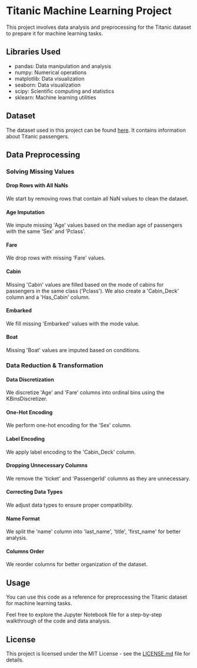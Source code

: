 # Titanic Machine Learning Project

This project involves data analysis and preprocessing for the Titanic dataset to prepare it for machine learning tasks.

## Libraries Used

- pandas: Data manipulation and analysis
- numpy: Numerical operations
- matplotlib: Data visualization
- seaborn: Data visualization
- scipy: Scientific computing and statistics
- sklearn: Machine learning utilities

## Dataset

The dataset used in this project can be found [here](https://raw.githubusercontent.com/PeterLOVANAS/Titanic-machine-learning-project/main/datasets/Titanic_dataset_com.csv). It contains information about Titanic passengers.

## Data Preprocessing

### Solving Missing Values

#### Drop Rows with All NaNs

We start by removing rows that contain all NaN values to clean the dataset.

#### Age Imputation

We impute missing 'Age' values based on the median age of passengers with the same 'Sex' and 'Pclass'.

#### Fare

We drop rows with missing 'Fare' values.

#### Cabin

Missing 'Cabin' values are filled based on the mode of cabins for passengers in the same class ('Pclass'). We also create a 'Cabin_Deck' column and a 'Has_Cabin' column.

#### Embarked

We fill missing 'Embarked' values with the mode value.

#### Boat

Missing 'Boat' values are imputed based on conditions. 

### Data Reduction & Transformation

#### Data Discretization

We discretize 'Age' and 'Fare' columns into ordinal bins using the KBinsDiscretizer.

#### One-Hot Encoding

We perform one-hot encoding for the 'Sex' column.

#### Label Encoding

We apply label encoding to the 'Cabin_Deck' column.

#### Dropping Unnecessary Columns

We remove the 'ticket' and 'PassengerId' columns as they are unnecessary.

#### Correcting Data Types

We adjust data types to ensure proper compatibility.

#### Name Format

We split the 'name' column into 'last_name', 'title', 'first_name' for better analysis.

#### Columns Order

We reorder columns for better organization of the dataset.

## Usage

You can use this code as a reference for preprocessing the Titanic dataset for machine learning tasks.

Feel free to explore the Jupyter Notebook file for a step-by-step walkthrough of the code and data analysis.

## License

This project is licensed under the MIT License - see the [LICENSE.md](LICENSE.md) file for details.
